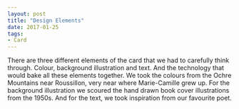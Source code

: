 ```yaml
---
layout: post
title: "Design Elements"
date: 2017-01-25
tags: 
- Card
---
```


There are three different elements of the card that we had to carefully think through. Colour, background illustration and text. And the technology that would bake all these elements together. We took the colours from the Ochre Mountains near Roussillon, very near where Marie-Camille grew up. For the background illustration we scoured the hand drawn book cover illustrations from the 1950s. And for the text, we took inspiration from our favourite poet. 



<!-- Designing the card has been a labour of love for us over the last six months. We have spent an inordinate amount of time meticulously researching various elements of the card. The objective has been to create a card that is evocative of who we are as a couple. -->

<!-- We tried to evoke an emotion in you through very careful use of colours. The cards is splashed with two colours, layered to represent the earth as it folds into the past and emerges anew with the passage of time. The colours hints towards the relationship between individual and collective. As far as we can reflect, there were two main influences for us. First is the colours of Ochre mountain near Roussillon. Marie-Camille grew up near Roussillon and these colours appeal to her in a very primal sense.  -->
